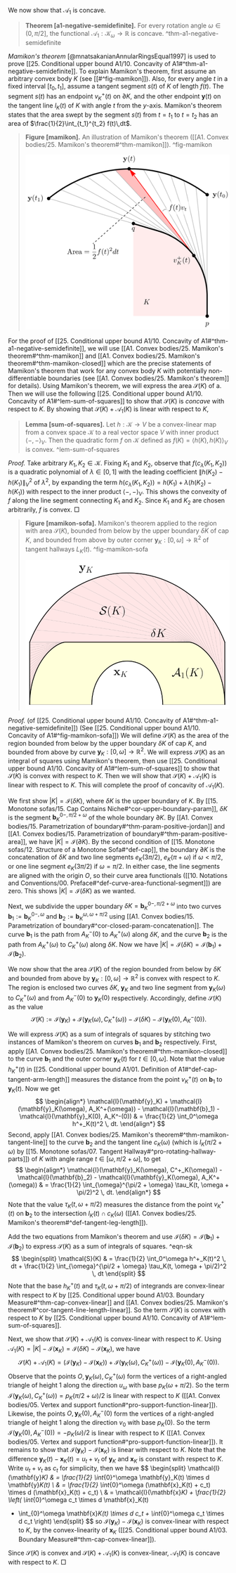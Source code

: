 We now show that $\mathcal{A}_1$ is concave.

> __Theorem [a1-negative-semidefinite].__ For every rotation angle $\omega \in (0, \pi/2]$, the functional $\mathcal{A}_1 : \mathcal{K}_\omega \to \mathbb{R}$ is concave. ^thm-a1-negative-semidefinite

_Mamikon's theorem_ [@mnatsakanianAnnularRingsEqual1997] is used to prove [[25. Conditional upper bound A1/10. Concavity of A1#^thm-a1-negative-semidefinite]]. To explain Mamikon's theorem, first assume an arbitrary convex body $K$ (see [[#^fig-mamikon]]). Also, for every angle $t$ in a fixed interval $[t_0, t_1]$, assume a tangent segment $s(t)$ of $K$ of length $f(t)$. The segment $s(t)$ has an endpoint $v_K^+(t)$ on $\partial K$, and the other endpoint $\mathbf{y}(t)$ on the tangent line $l_K(t)$ of $K$ with angle $t$ from the $y$-axis. Mamikon's theorem states that the area swept by the segment $s(t)$ from $t=t_1$ to $t=t_2$ has an area of $\frac{1}{2}\int_{t_1}^{t_2} f(t)\,dt$.

> __Figure [mamikon].__ An illustration of Mamikon's theorem ([[A1. Convex bodies/25. Mamikon's theorem#^thm-mamikon]]). ^fig-mamikon
> 
> ![70%](images/mamikon.svg)

For the proof of [[25. Conditional upper bound A1/10. Concavity of A1#^thm-a1-negative-semidefinite]], we will use [[A1. Convex bodies/25. Mamikon's theorem#^thm-mamikon]] and [[A1. Convex bodies/25. Mamikon's theorem#^thm-mamikon-closed]] which are the precise statements of Mamikon's theorem that work for any convex body $K$ with potentially non-differentiable boundaries (see [[A1. Convex bodies/25. Mamikon's theorem]] for details). Using Mamikon's theorem, we will express the area $\mathcal{S}(K)$ of a. Then we will use the following [[25. Conditional upper bound A1/10. Concavity of A1#^lem-sum-of-squares]] to show that $\mathcal{S}(K)$ is _concave_ with respect to $K$. By showing that $\mathcal{S}(K) + \mathcal{A}_1(K)$ is linear with respect to $K$, 

> __Lemma [sum-of-squares].__ Let $h : \mathcal{K} \to V$ be a convex-linear map from a convex space $\mathcal{K}$ to a real vector space $V$ with inner product $\left< -, - \right>_V$. Then the quadratic form $f$ on $\mathcal{K}$ defined as $f(K) = \left< h(K), h(K) \right>_V$ is convex. ^lem-sum-of-squares

_Proof._ Take arbitrary $K_1, K_2 \in \mathcal{K}$. Fixing $K_1$ and $K_2$, observe that $f(c_\lambda(K_1, K_2))$ is a quadratic polynomial of $\lambda \in [0, 1]$ with the leading coefficient $\left\lVert h(K_2) - h(K_1) \right\rVert_V^2$ of $\lambda^2$, by expanding the term $h(c_\lambda(K_1, K_2)) = h(K_1) + \lambda (h(K_2) - h(K_1))$ with respect to the inner product $\left< -, - \right>_V$. This shows the convexity of $f$ along the line segment connecting $K_1$ and $K_2$. Since $K_1$ and $K_2$ are chosen arbitrarily, $f$ is convex. □

> __Figure [mamikon-sofa].__ Mamikon's theorem applied to the region with area $\mathcal{S}(K)$, bounded from below by the upper boundary $\delta K$ of cap $K$, and bounded from above by outer corner $\mathbf{y}_K : [0, \omega] \to \mathbb{R}^2$ of tangent hallways $L_K(t)$. ^fig-mamikon-sofa
> 
> ![50%](images/mamikon-sofa.svg)

_Proof._ (of [[25. Conditional upper bound A1/10. Concavity of A1#^thm-a1-negative-semidefinite]]) (See [[25. Conditional upper bound A1/10. Concavity of A1#^fig-mamikon-sofa]]) We will define $\mathcal{S}(K)$ as the area of the region bounded from below by the upper boundary $\delta K$ of cap $K$, and bounded from above by curve $\mathbf{y}_K : [0, \omega] \to \mathbb{R}^2$. We will express $\mathcal{S}(K)$ as an integral of squares using Mamikon's theorem, then use [[25. Conditional upper bound A1/10. Concavity of A1#^lem-sum-of-squares]] to show that $\mathcal{S}(K)$ is convex with respect to $K$. Then we will show that $\mathcal{S}(K) + \mathcal{A}_1(K)$ is linear with respect to $K$. This will complete the proof of concavity of $\mathcal{A}_1(K)$.

We first show $|K| = \mathcal{I}(\delta K)$, where $\delta K$ is the upper boundary of $K$. By [[15. Monotone sofas/15. Cap Contains Niche#^cor-upper-boundary-param]], $\delta K$ is the segment $\mathbf{b}_K^{0-, \pi/2 + \omega}$ of the whole boundary $\partial K$. By [[A1. Convex bodies/15. Parametrization of boundary#^thm-param-positive-jordan]] and [[A1. Convex bodies/15. Parametrization of boundary#^thm-param-positive-area]], we have $|K| = \mathcal{I}(\partial K)$. By the second condition of [[15. Monotone sofas/12. Structure of a Monotone Sofa#^def-cap]], the boundary $\partial K$ is the concatenation of $\delta K$ and two line segments $e_K(3\pi/2)$, $e_K(\pi + \omega)$ if $\omega < \pi/2$, or one line segment $e_K(3\pi/2)$ if $\omega = \pi/2$. In either case, the line segments are aligned with the origin $O$, so their curve area functionals ([[10. Notations and Conventions/00. Preface#^def-curve-area-functional-segment]]) are zero. This shows $|K| = \mathcal{I}(\delta K)$ as we wanted.

Next, we subdivide the upper boundary $\delta K = \mathbf{b}_K^{0-, \pi/2+\omega}$ into two curves $\mathbf{b}_1 := \mathbf{b}_K^{0-, \omega}$ and $\mathbf{b}_2 := \mathbf{b}_K^{\omega, \omega + \pi/2}$ using [[A1. Convex bodies/15. Parametrization of boundary#^cor-closed-param-concatenation]]. The curve $\mathbf{b}_1$ is the path from $A_K^-(0)$ to $A_K^+(\omega)$ along $\delta K$, and the curve $\mathbf{b}_2$ is the path from $A_K^+(\omega)$ to $C_K^+(\omega)$ along $\delta K$. Now we have $|K| = \mathcal{I}(\delta K) = \mathcal{I}(\mathbf{b}_1) + \mathcal{I}(\mathbf{b}_2)$.

We now show that the area $\mathcal{S}(K)$ of the region bounded from below by $\delta K$ and bounded from above by $\mathbf{y}_K : [0, \omega] \to \mathbb{R}^2$ is convex with respect to $K$. The region is enclosed two curves $\delta K$, $\mathbf{y}_K$ and two line segment from $\mathbf{y}_K(\omega)$ to $C_K^+(\omega)$ and from $A_K^-(0)$ to $\mathbf{y}_K(0)$ respectively. Accordingly, define $\mathcal{S}(K)$ as the value
$$
\mathcal{S}(K) := \mathcal{I}(\mathbf{y}_K) + \mathcal{I}(\mathbf{y}_K(\omega), C_K^+(\omega)) - \mathcal{I}(\delta K) - \mathcal{I}(\mathbf{y}_K(0), A_K^-(0)).
$$

We will express $\mathcal{S}(K)$ as a sum of integrals of squares by stitching two instances of Mamikon's theorem on curves $\mathbf{b}_1$ and $\mathbf{b}_2$ respectively. First, apply [[A1. Convex bodies/25. Mamikon's theorem#^thm-mamikon-closed]] to the curve $\mathbf{b}_1$ and the outer corner $\mathbf{y}_K(t)$ for $t \in [0, \omega]$. Note that the value $h_K^+(t)$ in [[25. Conditional upper bound A1/01. Definition of A1#^def-cap-tangent-arm-length]] measures the distance from the point $v_K^+(t)$ on $\mathbf{b}_1$ to $\mathbf{y}_K(t)$. Now we get
$$
\begin{align*}
\mathcal{I}(\mathbf{y}_K) + \mathcal{I}(\mathbf{y}_K(\omega), A_K^+(\omega)) - \mathcal{I}(\mathbf{b}_1) - \mathcal{I}(\mathbf{y}_K(0), A_K^-(0)) & = \frac{1}{2} \int_0^\omega h^+_K(t)^2 \, dt.
\end{align*}
$$
Second, apply [[A1. Convex bodies/25. Mamikon's theorem#^thm-mamikon-tangent-line]] to the curve $\mathbf{b}_2$ and the tangent line $c_K(\omega)$ (which is $l_K(\pi/2 + \omega)$ by [[15. Monotone sofas/07. Tangent Hallway#^pro-rotating-hallway-parts]]) of $K$ with angle range $t \in [\omega, \pi/2 + \omega]$, to get
$$
\begin{align*}
\mathcal{I}(\mathbf{y}_K(\omega), C^+_K(\omega)) -
\mathcal{I}(\mathbf{b}_2) - 
\mathcal{I}(\mathbf{y}_K(\omega), A_K^+(\omega))
& = \frac{1}{2} \int_{\omega}^{\pi/2 + \omega} \tau_K(t, \omega + \pi/2)^2 \, dt.
\end{align*}
$$
Note that the value $\tau_K(t, \omega + \pi/2)$ measures the distance from the point $v_K^+(t)$ on $\mathbf{b}_2$ to the intersection $l_K(t) \cap c_K(\omega)$ ([[A1. Convex bodies/25. Mamikon's theorem#^def-tangent-leg-length]]).

Add the two equations from Mamikon's theorem and use $\mathcal{I}(\delta K) = \mathcal{I}(\mathbf{b}_1) + \mathcal{I}(\mathbf{b}_2)$ to express $\mathcal{S}(K)$ as a sum of integrals of squares. ^eqn-sk
$$
\begin{split}
\mathcal{S}(K) & = \frac{1}{2} \int_0^\omega h^+_K(t)^2 \, dt +  \frac{1}{2} \int_{\omega}^{\pi/2 + \omega} \tau_K(t, \omega + \pi/2)^2 \, dt
\end{split}
$$
Note that the base $h_K^+(t)$ and $\tau_K(t, \omega + \pi/2)$ of integrands are convex-linear with respect to $K$ by [[25. Conditional upper bound A1/03. Boundary Measure#^thm-cap-convex-linear]] and [[A1. Convex bodies/25. Mamikon's theorem#^cor-tangent-line-length-linear]]. So the term $\mathcal{S}(K)$ is convex with respect to $K$ by [[25. Conditional upper bound A1/10. Concavity of A1#^lem-sum-of-squares]].

Next, we show that $\mathcal{S}(K) + \mathcal{A}_1(K)$ is convex-linear with respect to $K$. Using $\mathcal{A}_1(K) = |K| - \mathcal{I}(\mathbf{x}_K) = \mathcal{I}(\delta K) - \mathcal{I}(\mathbf{x}_K)$, we have
$$
\mathcal{S}(K) + \mathcal{A}_1(K) = \left( \mathcal{I}(\mathbf{y}_K) - \mathcal{I}(\mathbf{x}_K) \right) + \mathcal{I}(\mathbf{y}_K(\omega), C_K^+(\omega)) - \mathcal{I}(\mathbf{y}_K(0), A_K^-(0)).
$$
Observe that the points $O, \mathbf{y}_K(\omega), C_K^+(\omega)$ form the vertices of a right-angled triangle of height 1 along the direction $u_\omega$ with base $p_K(\omega + \pi/2)$. So the term $\mathcal{I}(\mathbf{y}_K(\omega), C_K^+(\omega)) = p_K(\pi/2 + \omega) / 2$ is linear with respect to $K$ ([[A1. Convex bodies/05. Vertex and support function#^pro-support-function-linear]]). Likewise, the points $O, \mathbf{y}_K(0), A_K^-(0)$ form the vertices of a right-angled triangle of height 1 along the direction $v_0$ with base $p_K(0)$. So the term $\mathcal{I}(\mathbf{y}_K(0), A_K^-(0)) = -p_K(\omega)/2$ is linear with respect to $K$ ([[A1. Convex bodies/05. Vertex and support function#^pro-support-function-linear]]). It remains to show that $\mathcal{I}(\mathbf{y}_K) - \mathcal{I}(\mathbf{x}_K)$ is linear with respect to $K$. Note that the difference $\mathbf{y}_K(t) - \mathbf{x}_K(t) = u_t + v_t$ of $\mathbf{y}_K$ and $\mathbf{x}_K$ is constant with respect to $K$. Write $u_t + v_t$ as $c_t$ for simplicity, then we have
$$
\begin{split}
\mathcal{I}(\mathbf{y}_K) & = \frac{1}{2} \int_{0}^\omega \mathbf{y}_K(t) \times d \mathbf{y}_K(t) \\
& = \frac{1}{2} \int_{0}^\omega (\mathbf{x}_K(t) + c_t) \times d (\mathbf{x}_K(t) + c_t)  \\
& = \mathcal{I}(\mathbf{x}_K) + \frac{1}{2} \left( \int_{0}^\omega c_t \times d \mathbf{x}_K(t) 
+ \int_{0}^\omega \mathbf{x}_K(t) \times d c_t + \int_{0}^\omega c_t \times d c_t \right) 
\end{split}
$$
so $\mathcal{I}(\mathbf{y}_K) - \mathcal{I}(\mathbf{x}_K)$ is convex-linear with respect to $K$, by the convex-linearity of $\mathbf{x}_K$ ([[25. Conditional upper bound A1/03. Boundary Measure#^thm-cap-convex-linear]]).

Since $\mathcal{S}(K)$ is convex and $\mathcal{S}(K) + \mathcal{A}_1(K)$ is convex-linear, $\mathcal{A}_1(K)$ is concave with respect to $K$. □